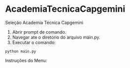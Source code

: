 # AcademiaTecnicaCapgemini
Seleção Academia Técnica Capgemini
1. Abrir prompt de comando.
2. Navegar ate o diretorio do arquivo main.py.
3. Executar o comando:
```
python main.py
```
Instruções do Menu:

